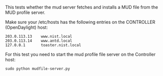 This tests whether the mud server fetches and installs a MUD file from the MUD profile server.

Make sure your /etc/hosts has the following entries on the CONTROLLER (OpenDaylight) host:

    203.0.113.13    www.nist.local
    203.0.113.14    www.antd.local
    127.0.0.1       toaster.nist.local

For this test you need to start the mud profile file server on the Controller host:

    sudo python mudfile-server.py
    


